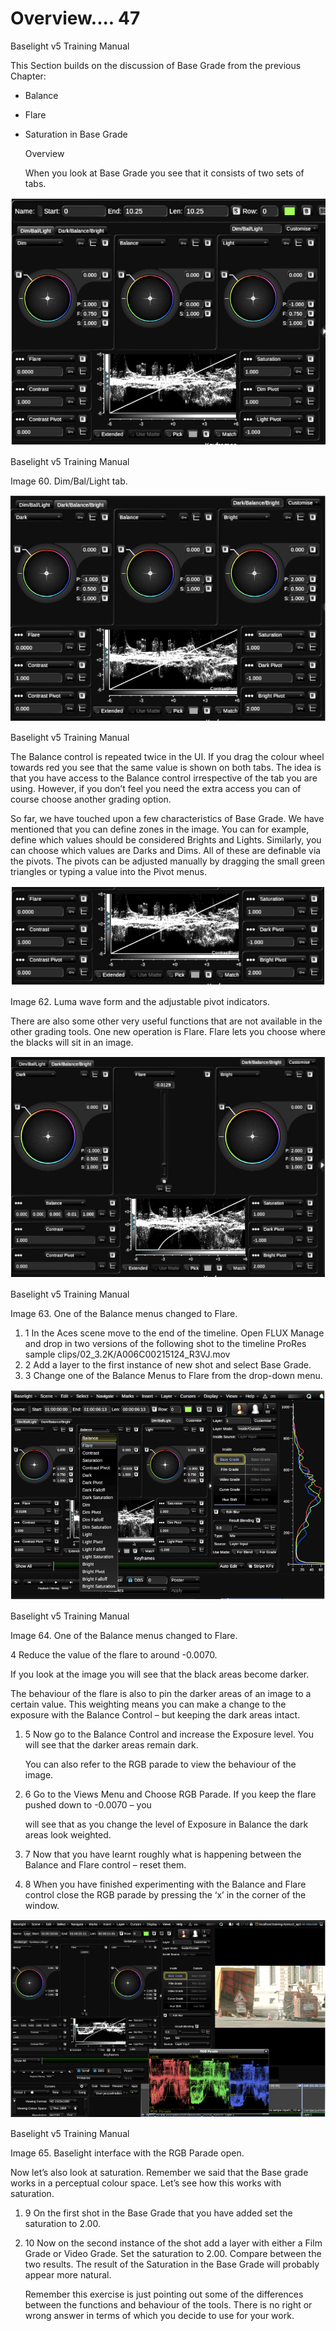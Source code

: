 # Overview.... 47



Baselight v5 Training Manual

This Section builds on the discussion of Base Grade from the previous Chapter:

* Balance
* Flare
* Saturation in Base Grade

  Overview

  When you look at Base Grade you see that it consists of two sets of tabs.

![](../.gitbook/assets/2021-10-06-02.07.20.png)



Baselight v5 Training Manual

Image 60. Dim/Bal/Light tab.

![Image 61. Dark/Balance/Bright tab.](../.gitbook/assets/2021-10-06-02.07.44.png)



Baselight v5 Training Manual

The Balance control is repeated twice in the UI. If you drag the colour wheel towards red you see that the same value is shown on both tabs. The idea is that you have access to the Balance control irrespective of the tab you are using. However, if you don’t feel you need the extra access you can of course choose another grading option.

So far, we have touched upon a few characteristics of Base Grade. We have mentioned that you can define zones in the image. You can for example, define which values should be considered Brights and Lights. Similarly, you can choose which values are Darks and Dims. All of these are definable via the pivots. The pivots can be adjusted manually by dragging the small green triangles or typing a value into the Pivot menus.

![](../.gitbook/assets/2021-10-06-02.08.19.png)









Image 62. Luma wave form and the adjustable pivot indicators.

There are also some other very useful functions that are not available in the other grading tools. One new operation is Flare. Flare lets you choose where the blacks will sit in an image.



![](../.gitbook/assets/2021-10-06-02.08.48.png)





Baselight v5 Training Manual

Image 63. One of the Balance menus changed to Flare.

1. 1  In the Aces scene move to the end of the timeline. Open FLUX Manage and drop in two versions of the following shot to the timeline ProRes sample clips/02\_3.2K/A006C00215124\_R3VJ.mov
2. 2  Add a layer to the first instance of new shot and select Base Grade.
3. 3  Change one of the Balance Menus to Flare from the drop-down menu.

![](../.gitbook/assets/2021-10-06-02.09.12.png)





Baselight v5 Training Manual

Image 64. One of the Balance menus changed to Flare.

4 Reduce the value of the flare to around -0.0070.

If you look at the image you will see that the black areas become darker.

The behaviour of the flare is also to pin the darker areas of an image to a certain value. This weighting means you can make a change to the exposure with the Balance Control – but keeping the dark areas intact.

1. 5  Now go to the Balance Control and increase the Exposure level. You will see that the darker areas remain dark.

   You can also refer to the RGB parade to view the behaviour of the image.

2. 6  Go to the Views Menu and Choose RGB Parade. If you keep the flare pushed down to -0.0070 – you

   will see that as you change the level of Exposure in Balance the dark areas look weighted.

3. 7  Now that you have learnt roughly what is happening between the Balance and Flare control – reset them.
4. 8  When you have finished experimenting with the Balance and Flare control close the RGB parade by pressing the ‘x’ in the corner of the window.



![](../.gitbook/assets/2021-10-06-02.09.36.png)





Baselight v5 Training Manual

Image 65. Baselight interface with the RGB Parade open.

Now let’s also look at saturation. Remember we said that the Base grade works in a perceptual colour space. Let’s see how this works with saturation.

1. 9  On the first shot in the Base Grade that you have added set the saturation to 2.00.
2. 10  Now on the second instance of the shot add a layer with either a Film Grade or Video Grade. Set the saturation to 2.00. Compare between the two results. The result of the Saturation in the Base Grade will probably appear more natural.

   Remember this exercise is just pointing out some of the differences between the functions and behaviour of the tools. There is no right or wrong answer in terms of which you decide to use for your work.









